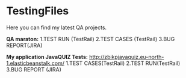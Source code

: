 # TestingFiles
Here you can find my latest QA projects.

**QA maraton:**
1.TEST RUN (TestRail)
2.TEST CASES (TestRail)
3.BUG REPORT(JIRA)

**My application JavaQUIZ Tests:**
http://zbikpjavaquiz.eu-north-1.elasticbeanstalk.com/
1.TEST CASES(TestRail)
2.TEST RUN(TestRail)
3.BUG REPORT (JIRA)

